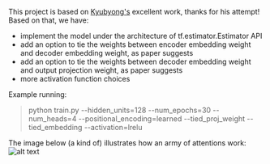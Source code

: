 This project is based on [Kyubyong's](https://github.com/Kyubyong/transformer) excellent work, thanks for his attempt!
Based on that, we have:
* implement the model under the architecture of tf.estimator.Estimator API
* add an option to tie the weights between encoder embedding weight and decoder embedding weight, as paper suggests
* add an option to tie the weights between decoder embedding weight and output projection weight, as paper suggests
* more activation function choices

Example running:
>python train.py --hidden_units=128 --num_epochs=30 --num_heads=4 --positional_encoding=learned --tied_proj_weight --tied_embedding --activation=lrelu

The image below (a kind of) illustrates how an army of attentions work:
![alt text](https://github.com/zhedongzheng/finch/blob/master/assets/transform20fps.gif)
